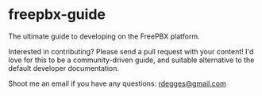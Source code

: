 # freepbx-guide

The ultimate guide to developing on the FreePBX platform.


Interested in contributing? Please send a pull request with your content! I'd
love for this to be a community-driven guide, and suitable alternative to the
default developer documentation.

Shoot me an email if you have any questions: rdegges@gmail.com
